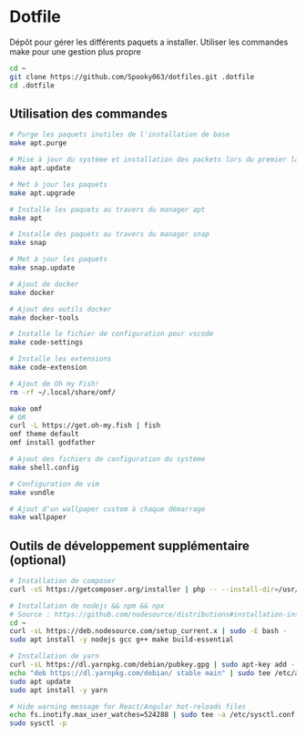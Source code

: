 # Dotfile

Dépôt pour gérer les différents paquets a installer.
Utiliser les commandes make pour une gestion plus propre

```bash
cd ~
git clone https://github.com/Spooky063/dotfiles.git .dotfile
cd .dotfile
```

## Utilisation des commandes

```bash
# Purge les paquets inutiles de l'installation de base
make apt.purge
```

```bash
# Mise à jour du système et installation des packets lors du premier lancement
make apt.update

# Met à jour les paquets
make apt.upgrade

# Installe les paquets au travers du manager apt
make apt
```

```bash
# Installe des paquets au travers du manager snap
make snap

# Met à jour les paquets
make snap.update
```

```bash
# Ajout de docker
make docker

# Ajout des outils docker
make docker-tools
```

```bash
# Installe le fichier de configuration pour vscode
make code-settings

# Installe les extensions
make code-extension
```

```bash
# Ajout de Oh my Fish!
rm -rf ~/.local/share/omf/

make omf
# OR
curl -L https://get.oh-my.fish | fish
omf theme default
omf install godfather
```

```bash
# Ajout des fichiers de configuration du système
make shell.config
```

```bash
# Configuration de vim
make vundle
```

```bash
# Ajout d'un wallpaper custom à chaque démarrage
make wallpaper
```

## Outils de développement supplémentaire (optional)

```bash
# Installation de composer
curl -sS https://getcomposer.org/installer | php -- --install-dir=/usr/local/bin --filename=composer
```

```bash
# Installation de nodejs && npm && npx
# Source : https://github.com/nodesource/distributions#installation-instructions
cd ~
curl -sL https://deb.nodesource.com/setup_current.x | sudo -E bash -
sudo apt install -y nodejs gcc g++ make build-essential
```

```bash
# Installation de yarn
curl -sL https://dl.yarnpkg.com/debian/pubkey.gpg | sudo apt-key add -
echo "deb https://dl.yarnpkg.com/debian/ stable main" | sudo tee /etc/apt/sources.list.d/yarn.list
sudo apt update
sudo apt install -y yarn
```

```bash
# Hide warning message for React/Angular hot-reloads files
echo fs.inotify.max_user_watches=524288 | sudo tee -a /etc/sysctl.conf
sudo sysctl -p
```
